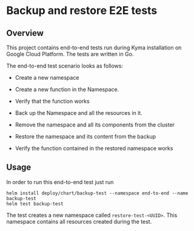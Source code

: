 # Backup and restore E2E tests

## Overview

This project contains end-to-end tests run during Kyma installation on Google Cloud Platform. The tests are written in Go. 

The end-to-end test scenario looks as follows:

- Create a new namespace
- Create a new function in the Namespace.
- Verify that the function works

- Back up the Namespace and all the resources in it.
- Remove the namespace and all its components from the cluster

- Restore the namespace and its content from the backup
- Verify the function contained in the restored namespace works

## Usage

In order to run this end-to-end test just run

```
helm install deploy/chart/backup-test --namespace end-to-end --name backup-test
helm test backup-test
```

The test creates a new namespace called `restore-test-<UUID>`. This namespace contains all resources created during the test.
